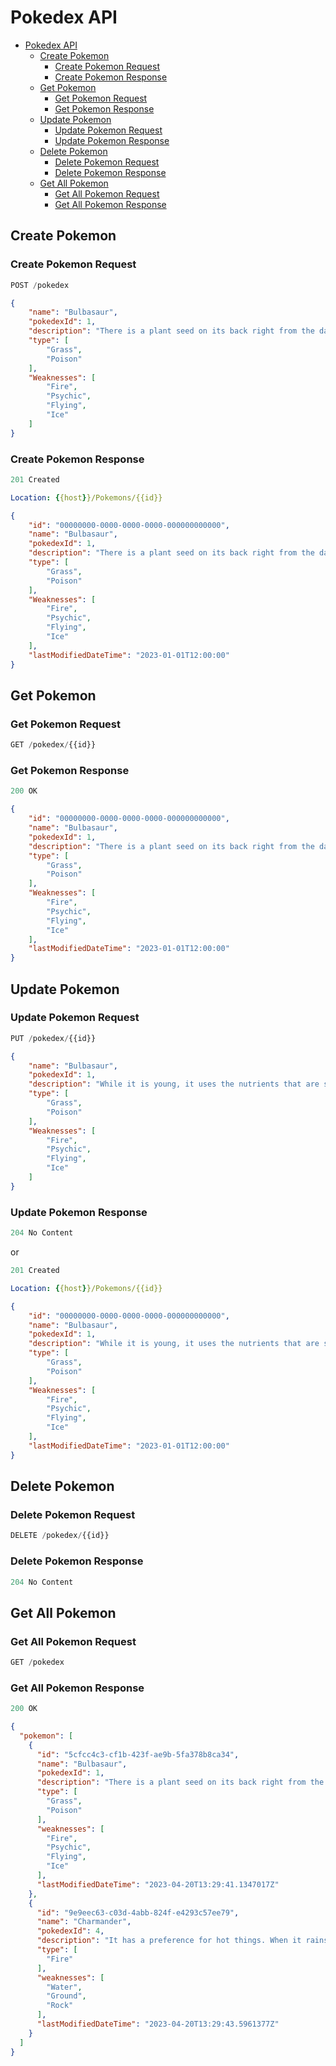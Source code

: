 # Pokedex API

- [Pokedex API](#pokedex-api)
  - [Create Pokemon](#create-pokemon)
    - [Create Pokemon Request](#create-pokemon-request)
    - [Create Pokemon Response](#create-pokemon-response)
  - [Get Pokemon](#get-pokemon)
    - [Get Pokemon Request](#get-pokemon-request)
    - [Get Pokemon Response](#get-pokemon-response)
  - [Update Pokemon](#update-pokemon)
    - [Update Pokemon Request](#update-pokemon-request)
    - [Update Pokemon Response](#update-pokemon-response)
  - [Delete Pokemon](#delete-pokemon)
    - [Delete Pokemon Request](#delete-pokemon-request)
    - [Delete Pokemon Response](#delete-pokemon-response)
  - [Get All Pokemon](#get-all-pokemon)
    - [Get All Pokemon Request](#get-all-pokemon-request)
    - [Get All Pokemon Response](#get-all-pokemon-response)

## Create Pokemon

### Create Pokemon Request

```js
POST /pokedex
```

```json
{
    "name": "Bulbasaur",
    "pokedexId": 1,
    "description": "There is a plant seed on its back right from the day this Pokémon is born. The seed slowly grows larger.",
    "type": [
        "Grass",
        "Poison"
    ],
    "Weaknesses": [
        "Fire",
        "Psychic",
        "Flying",
        "Ice"
    ]
}
```

### Create Pokemon Response

```js
201 Created
```

```yml
Location: {{host}}/Pokemons/{{id}}
```

```json
{
    "id": "00000000-0000-0000-0000-000000000000",
    "name": "Bulbasaur",
    "pokedexId": 1,
    "description": "There is a plant seed on its back right from the day this Pokémon is born. The seed slowly grows larger.",
    "type": [
        "Grass",
        "Poison"
    ],
    "Weaknesses": [
        "Fire",
        "Psychic",
        "Flying",
        "Ice"
    ],
    "lastModifiedDateTime": "2023-01-01T12:00:00"
}
```

## Get Pokemon

### Get Pokemon Request

```js
GET /pokedex/{{id}}
```

### Get Pokemon Response

```js
200 OK
```

```json
{
    "id": "00000000-0000-0000-0000-000000000000",
    "name": "Bulbasaur",
    "pokedexId": 1,
    "description": "There is a plant seed on its back right from the day this Pokémon is born. The seed slowly grows larger.",
    "type": [
        "Grass",
        "Poison"
    ],
    "Weaknesses": [
        "Fire",
        "Psychic",
        "Flying",
        "Ice"
    ],
    "lastModifiedDateTime": "2023-01-01T12:00:00"
}
```

## Update Pokemon

### Update Pokemon Request

```js
PUT /pokedex/{{id}}
```

```json
{
    "name": "Bulbasaur",
    "pokedexId": 1,
    "description": "While it is young, it uses the nutrients that are stored in the seed on its back in order to grow.",
    "type": [
        "Grass",
        "Poison"
    ],
    "Weaknesses": [
        "Fire",
        "Psychic",
        "Flying",
        "Ice"
    ]
}
```

### Update Pokemon Response

```js
204 No Content
```

or

```js
201 Created
```

```yml
Location: {{host}}/Pokemons/{{id}}
```

```json
{
    "id": "00000000-0000-0000-0000-000000000000",
    "name": "Bulbasaur",
    "pokedexId": 1,
    "description": "While it is young, it uses the nutrients that are stored in the seed on its back in order to grow.",
    "type": [
        "Grass",
        "Poison"
    ],
    "Weaknesses": [
        "Fire",
        "Psychic",
        "Flying",
        "Ice"
    ],
    "lastModifiedDateTime": "2023-01-01T12:00:00"
}
```

## Delete Pokemon

### Delete Pokemon Request

```js
DELETE /pokedex/{{id}}
```

### Delete Pokemon Response

```js
204 No Content
```

## Get All Pokemon

### Get All Pokemon Request

```js
GET /pokedex
```

### Get All Pokemon Response

```js
200 OK
```

```json
{
  "pokemon": [
    {
      "id": "5cfcc4c3-cf1b-423f-ae9b-5fa378b8ca34",
      "name": "Bulbasaur",
      "pokedexId": 1,
      "description": "There is a plant seed on its back right from the day this Pokémon is born. The seed slowly grows larger.",
      "type": [
        "Grass",
        "Poison"
      ],
      "weaknesses": [
        "Fire",
        "Psychic",
        "Flying",
        "Ice"
      ],
      "lastModifiedDateTime": "2023-04-20T13:29:41.1347017Z"
    },
    {
      "id": "9e9eec63-c03d-4abb-824f-e4293c57ee79",
      "name": "Charmander",
      "pokedexId": 4,
      "description": "It has a preference for hot things. When it rains, steam is said to spout from the tip of its tail.",
      "type": [
        "Fire"
      ],
      "weaknesses": [
        "Water",
        "Ground",
        "Rock"
      ],
      "lastModifiedDateTime": "2023-04-20T13:29:43.5961377Z"
    }
  ]
}
```